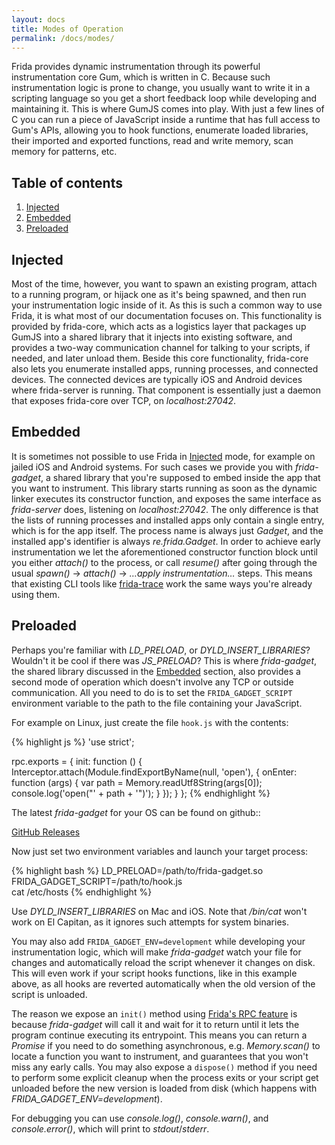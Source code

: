 ```yaml
---
layout: docs
title: Modes of Operation
permalink: /docs/modes/
---
```


Frida provides dynamic instrumentation through its powerful instrumentation core
Gum, which is written in C. Because such instrumentation logic is prone to
change, you usually want to write it in a scripting language so you get a short
feedback loop while developing and maintaining it. This is where GumJS comes
into play. With just a few lines of C you can run a piece of JavaScript inside a
runtime that has full access to Gum's APIs, allowing you to hook functions,
enumerate loaded libraries, their imported and exported functions, read and
write memory, scan memory for patterns, etc.

## Table of contents
  1. [Injected](#injected)
  1. [Embedded](#embedded)
  1. [Preloaded](#preloaded)

## Injected

Most of the time, however, you want to spawn an existing program, attach to a
running program, or hijack one as it's being spawned, and then run your
instrumentation logic inside of it. As this is such a common way to use Frida,
it is what most of our documentation focuses on. This functionality is provided
by frida-core, which acts as a logistics layer that packages up GumJS into a
shared library that it injects into existing software, and provides a two-way
communication channel for talking to your scripts, if needed, and later unload
them. Beside this core functionality, frida-core also lets you enumerate
installed apps, running processes, and connected devices. The connected devices
are typically iOS and Android devices where frida-server is running. That
component is essentially just a daemon that exposes frida-core over TCP, on
*localhost:27042*.

## Embedded

It is sometimes not possible to use Frida in [Injected](#injected) mode, for
example on jailed iOS and Android systems. For such cases we provide you with
*frida-gadget*, a shared library that you're supposed to embed inside the app
that you want to instrument. This library starts running as soon as the dynamic
linker executes its constructor function, and exposes the same interface as
*frida-server* does, listening on *localhost:27042*. The only difference is
that the lists of running processes and installed apps only contain a single
entry, which is for the app itself. The process name is always just *Gadget*,
and the installed app's identifier is always *re.frida.Gadget*. In order to
achieve early instrumentation we let the aforementioned constructor function
block until you either *attach()* to the process, or call *resume()* after
going through the usual *spawn()* -> *attach()* -> *…apply instrumentation…*
steps. This means that existing CLI tools like [frida-trace](/docs/frida-trace/)
work the same ways you're already using them.

## Preloaded

Perhaps you're familiar with *LD_PRELOAD*, or *DYLD_INSERT_LIBRARIES*? Wouldn't
it be cool if there was *JS_PRELOAD*? This is where *frida-gadget*, the shared
library discussed in the [Embedded](#embedded) section, also provides a second
mode of operation which doesn't involve any TCP or outside communication. All
you need to do is to set the `FRIDA_GADGET_SCRIPT` environment variable to the
path to the file containing your JavaScript.

For example on Linux, just create the file `hook.js` with the contents:

{% highlight js %}
'use strict';

rpc.exports = {
  init: function () {
    Interceptor.attach(Module.findExportByName(null, 'open'), {
      onEnter: function (args) {
        var path = Memory.readUtf8String(args[0]);
        console.log('open("' + path + '")');
      }
    });
  }
};
{% endhighlight %}

The latest *frida-gadget* for your OS can be found on github::

[GitHub Releases](https://github.com/frida/frida/releases/latest)


Now just set two environment variables and launch your target process:

{% highlight bash %}
LD_PRELOAD=/path/to/frida-gadget.so \
FRIDA_GADGET_SCRIPT=/path/to/hook.js \
cat /etc/hosts
{% endhighlight %}

Use *DYLD_INSERT_LIBRARIES* on Mac and iOS. Note that */bin/cat* won't work
on El Capitan, as it ignores such attempts for system binaries.

You may also add `FRIDA_GADGET_ENV=development` while developing your
instrumentation logic, which will make *frida-gadget* watch your file for
changes and automatically reload the script whenever it changes on disk. This
will even work if your script hooks functions, like in this example above, as
all hooks are reverted automatically when the old version of the script is
unloaded.

The reason we expose an `init()` method using [Frida's RPC feature](/docs/javascript-api/#rpc)
is because *frida-gadget* will call it and wait for it to return until it lets
the program continue executing its entrypoint. This means you can return a
*Promise* if you need to do something asynchronous, e.g. *Memory.scan()* to
locate a function you want to instrument, and guarantees that you won't miss any
early calls. You may also expose a `dispose()` method if you need to perform
some explicit cleanup when the process exits or your script get unloaded before
the new version is loaded from disk (which happens with
*FRIDA_GADGET_ENV=development*).

For debugging you can use *console.log()*, *console.warn()*, and
*console.error()*, which will print to *stdout*/*stderr*.
